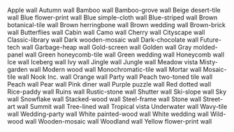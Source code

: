 Apple wall
Autumn wall
Bamboo wall
Bamboo-grove wall
Beige desert-tile wall
Blue flower-print wall
Blue simple-cloth wall
Blue-striped wall
Brown botanical-tile wall
Brown herringbone wall
Brown wedding wall
Brown-brick wall
Butterflies wall
Cabin wall
Camo wall
Cherry wall
Cityscape wall
Classic-library wall
Dark wooden-mosaic wall
Dark-chocolate wall
Future-tech wall
Garbage-heap wall
Gold-screen wall
Golden wall
Gray molded-panel wall
Green honeycomb-tile wall
Green wedding wall
Honeycomb wall
Ice wall
Iceberg wall
Ivy wall
Jingle wall
Jungle wall
Meadow vista
Misty-garden wall
Modern wood wall
Monochromatic-tile wall
Mortar wall
Mosaic-tile wall
Nook Inc. wall
Orange wall
Party wall
Peach two-toned tile wall
Peach wall
Pear wall
Pink diner wall
Purple puzzle wall
Red dotted wall
Rice-paddy wall
Ruins wall
Rustic-stone wall
Shutter wall
Ski-slope wall
Sky wall
Snowflake wall
Stacked-wood wall
Steel-frame wall
Stone wall
Street-art wall
Summit wall
Tree-lined wall
Tropical vista
Underwater wall
Wavy-tile wall
Wedding-party wall
White painted-wood wall
White wedding wall
Wild-wood wall
Wooden-mosaic wall
Woodland wall
Yellow flower-print wall
